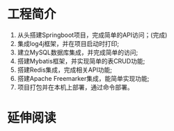 # 工程简介

1. 从头搭建Springboot项目，完成简单的API访问；(完成)
2. 集成log4j框架，并在项目启动时打印;
3. 建立MySQL数据库集成，并完成简单的访问;
4. 搭建Mybatis框架，并实现简单的表CRUD功能;
5. 搭建Redis集成，完成相关API功能;
6. 搭建Apache Freemarker集成，能简单实现功能;
7. 项目打包并在本机上部署，通过命令部署。

# 延伸阅读

